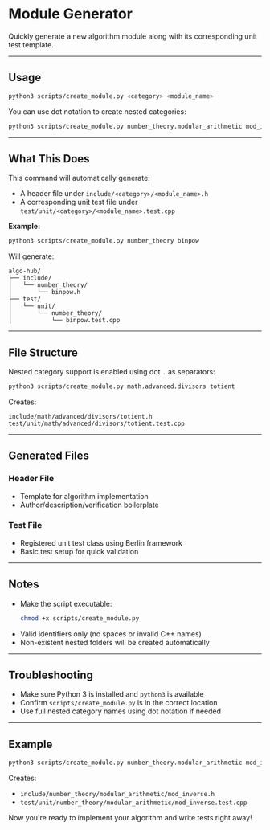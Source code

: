 # Module Generator

Quickly generate a new algorithm module along with its corresponding unit test template.

---

## Usage

```bash
python3 scripts/create_module.py <category> <module_name>
```

You can use dot notation to create nested categories:
```bash
python3 scripts/create_module.py number_theory.modular_arithmetic mod_inverse
```

---

## What This Does

This command will automatically generate:

- A header file under `include/<category>/<module_name>.h`
- A corresponding unit test file under `test/unit/<category>/<module_name>.test.cpp`

**Example:**
```bash
python3 scripts/create_module.py number_theory binpow
```

Will generate:

```
algo-hub/
├── include/
│   └── number_theory/
│       └── binpow.h
├── test/
│   └── unit/
│       └── number_theory/
│           └── binpow.test.cpp
```

---

## File Structure

Nested category support is enabled using dot `.` as separators:
```bash
python3 scripts/create_module.py math.advanced.divisors totient
```

Creates:
```
include/math/advanced/divisors/totient.h
test/unit/math/advanced/divisors/totient.test.cpp
```

---

## Generated Files

### Header File
- Template for algorithm implementation
- Author/description/verification boilerplate

### Test File
- Registered unit test class using Berlin framework
- Basic test setup for quick validation

---

## Notes

- Make the script executable:
  ```bash
  chmod +x scripts/create_module.py
  ```
- Valid identifiers only (no spaces or invalid C++ names)
- Non-existent nested folders will be created automatically

---

## Troubleshooting

- Make sure Python 3 is installed and `python3` is available
- Confirm `scripts/create_module.py` is in the correct location
- Use full nested category names using dot notation if needed

---

## Example

```bash
python3 scripts/create_module.py number_theory.modular_arithmetic mod_inverse
```

Creates:
- `include/number_theory/modular_arithmetic/mod_inverse.h`
- `test/unit/number_theory/modular_arithmetic/mod_inverse.test.cpp`

Now you're ready to implement your algorithm and write tests right away!